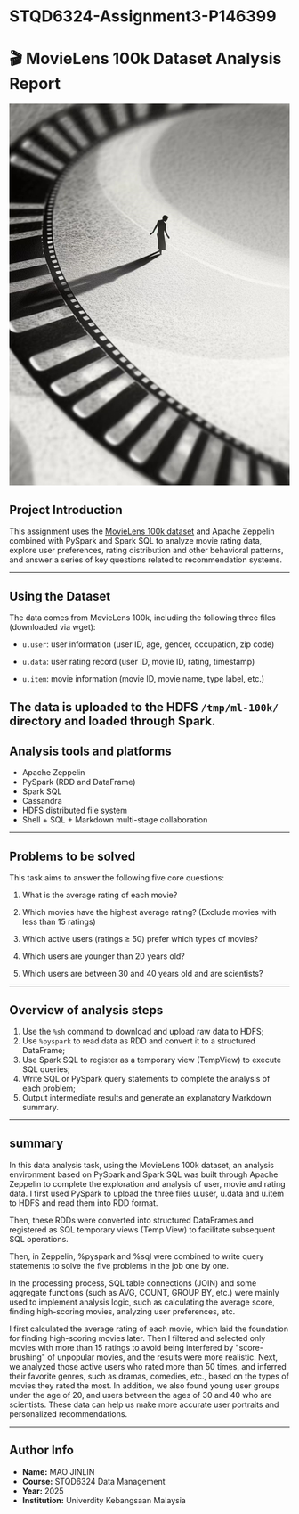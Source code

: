 # STQD6324-Assignment3-P146399
# 🎬 MovieLens 100k Dataset Analysis Report

![Project cover](image.png)


## Project Introduction

This assignment uses the [MovieLens 100k dataset](https://grouplens.org/datasets/movielens/100k/) and Apache Zeppelin combined with PySpark and Spark SQL to analyze movie rating data, explore user preferences, rating distribution and other behavioral patterns, and answer a series of key questions related to recommendation systems.

---

## Using the Dataset

The data comes from MovieLens 100k, including the following three files (downloaded via wget):

- `u.user`: user information (user ID, age, gender, occupation, zip code)

- `u.data`: user rating record (user ID, movie ID, rating, timestamp)

- `u.item`: movie information (movie ID, movie name, type label, etc.)

The data is uploaded to the HDFS `/tmp/ml-100k/` directory and loaded through Spark.
---

## Analysis tools and platforms

- Apache Zeppelin
- PySpark (RDD and DataFrame)
- Spark SQL
- Cassandra
- HDFS distributed file system
- Shell + SQL + Markdown multi-stage collaboration

---

## Problems to be solved

This task aims to answer the following five core questions:

1. What is the average rating of each movie?

2. Which movies have the highest average rating? (Exclude movies with less than 15 ratings)

3. Which active users (ratings ≥ 50) prefer which types of movies?

4. Which users are younger than 20 years old?

5. Which users are between 30 and 40 years old and are scientists?

---

## Overview of analysis steps

1. Use the `%sh` command to download and upload raw data to HDFS;
2. Use `%pyspark` to read data as RDD and convert it to a structured DataFrame;
3. Use Spark SQL to register as a temporary view (TempView) to execute SQL queries;
4. Write SQL or PySpark query statements to complete the analysis of each problem;
5. Output intermediate results and generate an explanatory Markdown summary.

---

## summary

In this data analysis task, using the MovieLens 100k dataset, an analysis environment based on PySpark and Spark SQL was built through Apache Zeppelin to complete the exploration and analysis of user, movie and rating data.
I first used PySpark to upload the three files u.user, u.data and u.item to HDFS and read them into RDD format.

Then, these RDDs were converted into structured DataFrames and registered as SQL temporary views (Temp View) to facilitate subsequent SQL operations.

Then, in Zeppelin, %pyspark and %sql were combined to write query statements to solve the five problems in the job one by one.

In the processing process, SQL table connections (JOIN) and some aggregate functions (such as AVG, COUNT, GROUP BY, etc.) were mainly used to implement analysis logic, such as calculating the average score, finding high-scoring movies, analyzing user preferences, etc.

I first calculated the average rating of each movie, which laid the foundation for finding high-scoring movies later. Then I filtered and selected only movies with more than 15 ratings to avoid being interfered by "score-brushing" of unpopular movies, and the results were more realistic. Next, we analyzed those active users who rated more than 50 times, and inferred their favorite genres, such as dramas, comedies, etc., based on the types of movies they rated the most. In addition, we also found young user groups under the age of 20, and users between the ages of 30 and 40 who are scientists. These data can help us make more accurate user portraits and personalized recommendations.

---

## Author Info

- **Name:** MAO JINLIN
- **Course:** STQD6324 Data Management
- **Year:** 2025
- **Institution:** Univerdity Kebangsaan Malaysia
